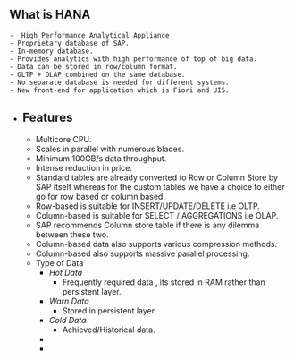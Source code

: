 ## What is HANA
	- _High Performance Analytical Appliance_
	- Proprietary database of SAP.
	- In-memory database.
	- Provides analytics with high performance of top of big data.
	- Data can be stored in row/column format.
	- OLTP + OLAP combined on the same database.
	- No separate database is needed for different systems.
	- New front-end for application which is Fiori and UI5.
- ## Features
	- Multicore CPU.
	- Scales in parallel with numerous blades.
	- Minimum 100GB/s data throughput.
	- Intense reduction in price.
	- Standard tables are already converted to Row or Column Store by SAP itself whereas for the custom tables we have a choice to either go for row based or column based.
	- Row-based is suitable for INSERT/UPDATE/DELETE i.e OLTP.
	- Column-based is suitable for SELECT / AGGREGATIONS i.e OLAP.
	- SAP recommends Column store table if there is any dilemma between these two.
	- Column-based data also supports various compression methods.
	- Column-based also supports massive parallel processing.
	- Type of Data
		- _Hot Data_
			- Frequently required data , its stored in RAM rather than persistent layer.
		- _Warn Data_
			- Stored in persistent layer.
		- _Cold Data_
			- Achieved/Historical data.
		-
		-